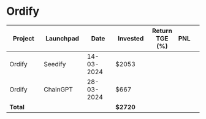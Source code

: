# Ordify



<table data-full-width="true"><thead><tr><th width="152">Project</th><th width="138">Launchpad</th><th width="132">Date</th><th width="133">Invested</th><th>Return TGE (%)</th><th>PNL</th><th></th></tr></thead><tbody><tr><td>Ordify</td><td>Seedify</td><td>14-03-2024</td><td>$2053</td><td></td><td></td><td></td></tr><tr><td>Ordify</td><td>ChainGPT</td><td>28-03-2024</td><td>$667</td><td></td><td></td><td></td></tr><tr><td><strong>Total</strong></td><td></td><td></td><td><strong>$2720</strong></td><td></td><td></td><td></td></tr></tbody></table>

